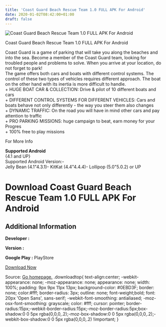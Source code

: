 ```yaml
---
title: 'Coast Guard Beach Rescue Team 1.0 FULL APK For Android'
date: 2020-01-02T08:42:00+01:00
draft: false
---
```


![Coast Guard Beach Rescue Team 1.0 FULL APK For Android](https://i0.wp.com/apkhome.net/wp-content/uploads/2017/05/Coast-Guard-Beach-Rescue-Team-1.0.png "Coast Guard Beach Rescue Team 1.0 FULL APK For Android")

  

Coast Guard Beach Rescue Team 1.0 FULL APK For Android

Coast Guard is a game of parking that will take you along the beaches and into the sea. Become a member of the Coast Guard team, looking for troubled people and problems to solve. When you arrive at your location, do not forget to park!  
The game offers both cars and boats with different control systems. The control of these two types of vehicles requires different approach. The boat on the other hand with its inertia is more difficult to handle.  
\+ HUGE BOAT CAR & COLLECTION: Drive & pilot of 10 different boats and cars  
\+ DIFFERENT CONTROL SYSTEMS FOR DIFFERENT VEHICLES: Cars and boats behave not only differently - the way you steer them also changes  
\+ DYNAMIC TRAFFIC: On the road you will have in mind other cars and pay attention to traffic  
\+ PRO PARKING MISSIONS: huge campaign to beat, earn money for your Progres  
\+ 100% free to play missions

For More Info

**Supported Android**  
{4.1 and UP}  
Supported Android Version:-  
Jelly Bean (4.1"4.3.1)- KitKat (4.4"4.4.4)- Lollipop (5.0"5.0.2) or UP

Download Coast Guard Beach Rescue Team 1.0 FULL APK For Android
===============================================================

Additional Information
----------------------

**Developer :**

**Version :**

**Google Play :** PlayStore

  

[Download Now](https://store4app.co/post/coast-guard-beach-rescue-team-1-0-full-apk-for-android_1573672258)

  
Source: [Go homepage.](https://store4app.co/post/coast-guard-beach-rescue-team-1-0-full-apk-for-android_1573672258) .downloadtop{ text-align:center; -webkit-appearance: none; -moz-appearance: none; appearance: none; width: 100%; padding: 9px 9px 11px 13px; background-color: #0EBD3F; border: none; color:#fff; border-radius: 3px; outline: none; font-weight;bold; font: 20px 'Open Sans', sans-serif; -webkit-font-smoothing: antialiased; -moz-osx-font-smoothing: grayscale; color: #fff; cursor: pointer; border-radius:15px;-webkit-border-radius:15px;-moz-border-radius:5px;box-shadow:0 0 5px rgba(0,0,0,.2);-moz-box-shadow:0 0 5px rgba(0,0,0,.2);-webkit-box-shadow:0 0 5px rgba(0,0,0,.2) !important; }